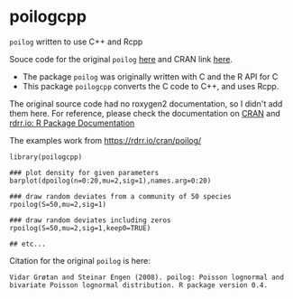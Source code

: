 # poilogcpp

`poilog` written to use C++ and Rcpp

Souce code for the original `poilog` [here](https://github.com/cran/poilog) and CRAN link [here](https://cran.r-project.org/web/packages/poilog/index.html).


* The package `poilog` was originally written with C and the R API for C
* This package `poilogcpp` converts the C code to C++, and uses Rcpp.


The original source code had no roxygen2 documentation, so I didn't add them here. For reference, please check the documentation on [CRAN](https://cran.r-project.org/web/packages/poilog/poilog.pdf) and [rdrr.io: R Package Documentation](https://rdrr.io/cran/poilog/)


The examples work from https://rdrr.io/cran/poilog/

```
library(poilogcpp)

### plot density for given parameters 
barplot(dpoilog(n=0:20,mu=2,sig=1),names.arg=0:20)

### draw random deviates from a community of 50 species 
rpoilog(S=50,mu=2,sig=1)

### draw random deviates including zeros 
rpoilog(S=50,mu=2,sig=1,keep0=TRUE)

## etc...
```

Citation for the original `poilog` is here:
```
Vidar Grøtan and Steinar Engen (2008). poilog: Poisson lognormal and
bivariate Poisson lognormal distribution. R package version 0.4.
```
